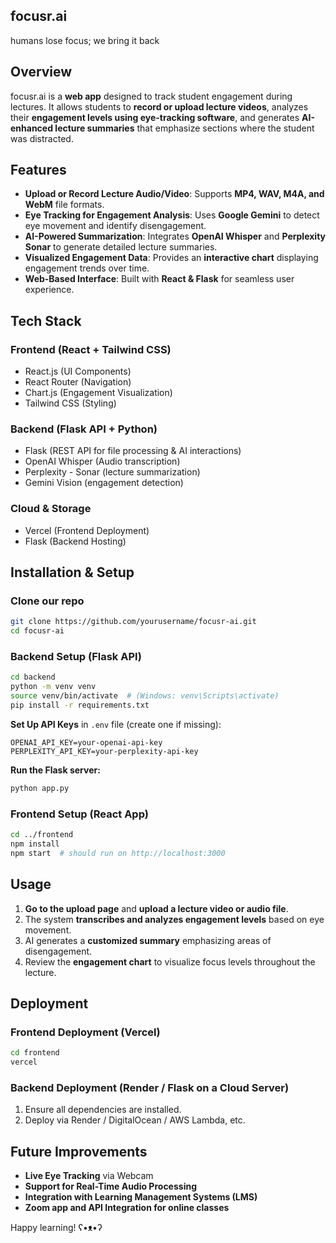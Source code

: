 ## **focusr.ai** 
humans lose focus; we bring it back

## **Overview**
focusr.ai is a **web app** designed to track student engagement during lectures. It allows students to **record or upload lecture videos**, analyzes their **engagement levels using eye-tracking software**, and generates **AI-enhanced lecture summaries** that emphasize sections where the student was distracted.

## **Features**
- **Upload or Record Lecture Audio/Video**: Supports **MP4, WAV, M4A, and WebM** file formats.
- **Eye Tracking for Engagement Analysis**: Uses **Google Gemini** to detect eye movement and identify disengagement.
- **AI-Powered Summarization**: Integrates **OpenAI Whisper** and **Perplexity Sonar** to generate detailed lecture summaries.
- **Visualized Engagement Data**: Provides an **interactive chart** displaying engagement trends over time.
- **Web-Based Interface**: Built with **React & Flask** for seamless user experience.

## **Tech Stack**
### **Frontend (React + Tailwind CSS)**
- React.js (UI Components)
- React Router (Navigation)
- Chart.js (Engagement Visualization)
- Tailwind CSS (Styling)

### **Backend (Flask API + Python)**
- Flask (REST API for file processing & AI interactions)
- OpenAI Whisper (Audio transcription)
- Perplexity - Sonar (lecture summarization)
- Gemini Vision (engagement detection)

### **Cloud & Storage**
- Vercel (Frontend Deployment)
- Flask (Backend Hosting)

## **Installation & Setup**
### **Clone our repo**
```sh
git clone https://github.com/yourusername/focusr-ai.git
cd focusr-ai
```

### **Backend Setup (Flask API)**
```sh
cd backend
python -m venv venv
source venv/bin/activate  # (Windows: venv\Scripts\activate)
pip install -r requirements.txt
```

**Set Up API Keys** in `.env` file (create one if missing):
```
OPENAI_API_KEY=your-openai-api-key
PERPLEXITY_API_KEY=your-perplexity-api-key
```

**Run the Flask server:**
```sh
python app.py
```

### **Frontend Setup (React App)**
```sh
cd ../frontend
npm install
npm start  # should run on http://localhost:3000
```

## **Usage**
1. **Go to the upload page** and **upload a lecture video or audio file**.
2. The system **transcribes and analyzes engagement levels** based on eye movement.
3. AI generates a **customized summary** emphasizing areas of disengagement.
4. Review the **engagement chart** to visualize focus levels throughout the lecture.

## **Deployment**
### **Frontend Deployment (Vercel)**
```sh
cd frontend
vercel
```

### **Backend Deployment (Render / Flask on a Cloud Server)**
1. Ensure all dependencies are installed.
2. Deploy via Render / DigitalOcean / AWS Lambda, etc.

## **Future Improvements**
- **Live Eye Tracking** via Webcam
- **Support for Real-Time Audio Processing**
- **Integration with Learning Management Systems (LMS)**
- **Zoom app and API Integration for online classes**

Happy learning! ʕ•ᴥ•ʔ
